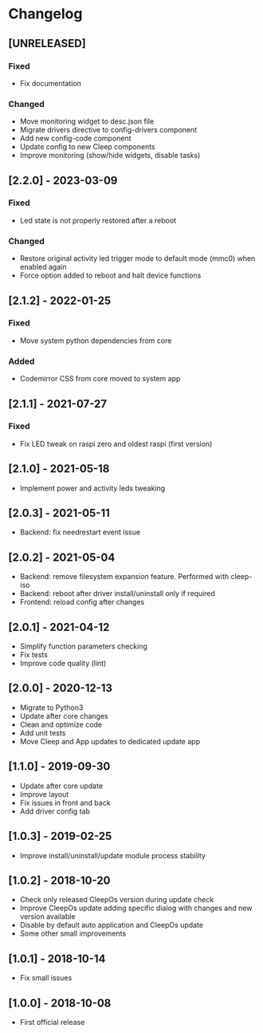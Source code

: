 # Changelog

## [UNRELEASED]
### Fixed
- Fix documentation

### Changed
- Move monitoring widget to desc.json file
- Migrate drivers directive to config-drivers component
- Add new config-code component
- Update config to new Cleep components
- Improve monitoring (show/hide widgets, disable tasks)

## [2.2.0] - 2023-03-09
### Fixed
- Led state is not properly restored after a reboot

### Changed
- Restore original activity led trigger mode to default mode (mmc0) when enabled again
- Force option added to reboot and halt device functions

## [2.1.2] - 2022-01-25
### Fixed
- Move system python dependencies from core

### Added
- Codemirror CSS from core moved to system app

## [2.1.1] - 2021-07-27

### Fixed
* Fix LED tweak on raspi zero and oldest raspi (first version)

## [2.1.0] - 2021-05-18

* Implement power and activity leds tweaking

## [2.0.3] - 2021-05-11

* Backend: fix needrestart event issue

## [2.0.2] - 2021-05-04

* Backend: remove filesystem expansion feature. Performed with cleep-iso
* Backend: reboot after driver install/uninstall only if required
* Frontend: reload config after changes

## [2.0.1] - 2021-04-12

* Simplify function parameters checking
* Fix tests
* Improve code quality (lint)

## [2.0.0] - 2020-12-13

* Migrate to Python3
* Update after core changes
* Clean and optimize code
* Add unit tests
* Move Cleep and App updates to dedicated update app

## [1.1.0] - 2019-09-30

* Update after core update
* Improve layout
* Fix issues in front and back
* Add driver config tab

## [1.0.3] - 2019-02-25

* Improve install/uninstall/update module process stability

## [1.0.2] - 2018-10-20

* Check only released CleepOs version during update check
* Improve CleepOs update adding specific dialog with changes and new version available
* Disable by default auto application and CleepOs update
* Some other small improvements

## [1.0.1] - 2018-10-14

* Fix small issues

## [1.0.0] - 2018-10-08

* First official release

